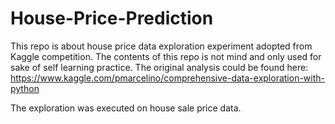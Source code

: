 # House-Price-Prediction

This repo is about house price data exploration experiment adopted from Kaggle competition. The contents of this repo is not mind and only used for sake of self learning practice. The original analysis could be found here: https://www.kaggle.com/pmarcelino/comprehensive-data-exploration-with-python

The exploration was executed on house sale price data. 
